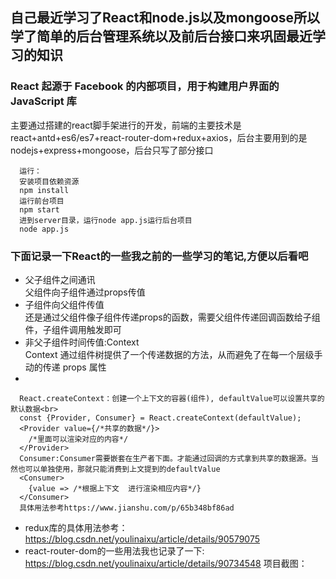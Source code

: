 ## 自己最近学习了React和node.js以及mongoose所以学了简单的后台管理系统以及前后台接口来巩固最近学习的知识<br>
### React 起源于 Facebook 的内部项目，用于构建用户界面的 JavaScript 库<br>
主要通过搭建的react脚手架进行的开发，前端的主要技术是react+antd+es6/es7+react-router-dom+redux+axios，后台主要用到的是nodejs+express+mongoose，后台只写了部分接口
```
  运行：
  安装项目依赖资源
  npm install
  运行前台项目
  npm start
  进到server目录，运行node app.js运行后台项目
  node app.js
```
### 下面记录一下React的一些我之前的一些学习的笔记,方便以后看吧<br>
* 父子组件之间通讯<br>
  父组件向子组件通过props传值
* 子组件向父组件传值<br>
  还是通过父组件像子组件传递props的函数，需要父组件传递回调函数给子组件，子组件调用触发即可
* 非父子组件时间传值:Context<br>
  Context 通过组件树提供了一个传递数据的方法，从而避免了在每一个层级手动的传递 props 属性
* 
```
  React.createContext：创建一个上下文的容器(组件), defaultValue可以设置共享的默认数据<br>
  const {Provider, Consumer} = React.createContext(defaultValue);
  <Provider value={/*共享的数据*/}>
    /*里面可以渲染对应的内容*/
  </Provider>
  Consumer:Consumer需要嵌套在生产者下面。才能通过回调的方式拿到共享的数据源。当然也可以单独使用，那就只能消费到上文提到的defaultValue
  <Consumer>
    {value => /*根据上下文  进行渲染相应内容*/}
  </Consumer>
  具体用法参考https://www.jianshu.com/p/65b348bf86ad
```
* redux库的具体用法参考：<br>
  https://blog.csdn.net/youlinaixu/article/details/90579075
* react-router-dom的一些用法我也记录了一下:<br>
  https://blog.csdn.net/youlinaixu/article/details/90734548
  项目截图：
